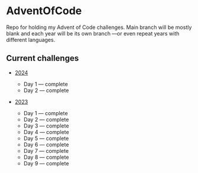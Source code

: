 # AdventOfCode
Repo for holding my Advent of Code challenges. Main branch will be mostly blank and each year will be its own branch —or even repeat years with different languages.

## Current challenges

* [2024](https://github.com/mosqueteiro/AdventOfCode/tree/2024)
    * Day 1 — complete
    * Day 2 — complete

* [2023](https://github.com/mosqueteiro/AdventOfCode/tree/2023)
    * Day 1 — complete
    * Day 2 — complete
    * Day 3 — complete
    * Day 4 — complete
    * Day 5 — complete
    * Day 6 — complete
    * Day 7 — complete
    * Day 8 — complete
    * Day 9 — complete

